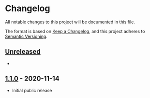 # Changelog

All notable changes to this project will be documented in this file.

The format is based on [Keep a Changelog](https://keepachangelog.com/en/1.0.0/),
and this project adheres to [Semantic Versioning](https://semver.org/spec/v2.0.0.html).

## [Unreleased]

-

## [1.1.0] - 2020-11-14

-   Initial public release

[unreleased]: https://github.com/rkm/ScopeGuard/compare/v1.1.0...HEAD
[1.1.0]: https://github.com/rkm/ScopeGuard/releases/tag/v1.1.0
